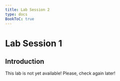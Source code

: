 ```yaml
---
title: Lab Session 2
type: docs
BookToC: true
---
```

# Lab Session 1

## Introduction

This lab is not yet available! Please, check again later!